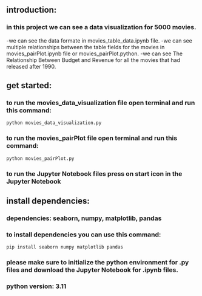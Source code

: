 ## introduction:
### in this project we can see a data visualization for 5000 movies.
 -we can see the data formate in movies_table_data.ipynb file.
 -we can see multiple relationships between the table fields for the movies in movies_pairPlot.ipynb file or movies_pairPlot.python.
 -we can see The Relationship Between Budget and Revenue for all the movies that had released after 1990.

## get started:
### to run the movies_data_visualization file open terminal and run this command:
    python movies_data_visualization.py

### to run the movies_pairPlot file open terminal and run this command:
    python movies_pairPlot.py

### to run the Jupyter Notebook files press on start icon in the Jupyter Notebook

## install dependencies:
### dependencies: seaborn, numpy, matplotlib, pandas
### to install dependencies you can use this command:
    pip install seaborn numpy matplotlib pandas

### please make sure to initialize the python environment for .py files and download the Jupyter Notebook for .ipynb files.
### python version: 3.11


